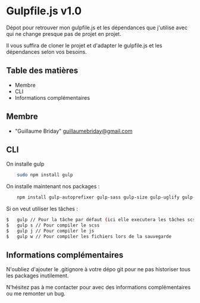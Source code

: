 # Gulpfile.js v1.0

Dépot pour retrouver mon gulpfile.js et les dépendances que j'utilise avec qui ne change presque pas de projet en projet.

Il vous suffira de cloner le projet et d'adapter le gulpfile.js et les dépendances selon vos besoins.


## Table des matières

* Membre
* CLI
* Informations complémentaires

## Membre

* "Guillaume Briday" <guillaumebriday@gmail.com>

## CLI

On installe gulp

``` sh
    sudo npm install gulp
```

On installe maintenant nos packages : 


``` sh
    npm install gulp-autoprefixer gulp-sass gulp-size gulp-uglify gulp-concat gulp-load-plugins gulp-minify-css gulp-rename --save-dev
```

Si on veut utiliser les tâches : 


``` sh
$	gulp // Pour la tâche par défaut (ici elle executera les tâches scss et js par défaut)
$ 	gulp s // Pour compiler le scss
$ 	gulp j // Pour compiler le js
$ 	gulp w // Pour compiler les fichiers lors de la sauvegarde
```


## Informations complémentaires

N'oubliez d'ajouter le .gitignore à votre dépo git pour ne pas historiser tous les packages inutilement.

N'hésitez pas à me contacter pour avec des informations complémentaires ou me remonter un bug.
